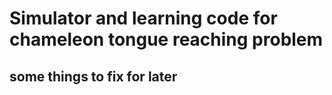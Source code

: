 # Simulator and learning code for chameleon tongue reaching problem

## some things to fix for later
